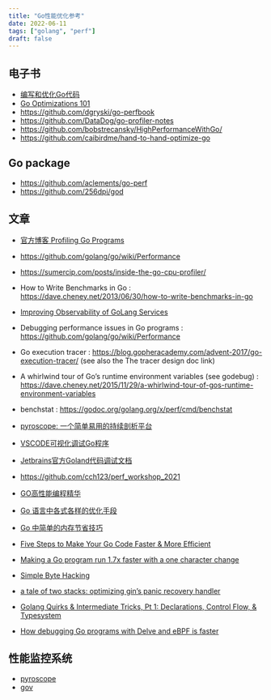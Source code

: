 ```yaml
---
title: "Go性能优化参考"
date: 2022-06-11
tags: ["golang", "perf"]
draft: false
---
```



## 电子书

+ [编写和优化Go代码](https://github.com/dgryski/go-perfbook)
+ [Go Optimizations 101](https://go101.org/optimizations/101.html)
+ https://github.com/dgryski/go-perfbook
+ https://github.com/DataDog/go-profiler-notes
+ https://github.com/bobstrecansky/HighPerformanceWithGo/
+ https://github.com/caibirdme/hand-to-hand-optimize-go

## Go package

+ https://github.com/aclements/go-perf
+ https://github.com/256dpi/god

## 文章

+ [官方博客 Profiling Go Programs](https://go.dev/blog/pprof)

+ https://github.com/golang/go/wiki/Performance

+ https://sumercip.com/posts/inside-the-go-cpu-profiler/

+ How to Write Benchmarks in Go : https://dave.cheney.net/2013/06/30/how-to-write-benchmarks-in-go
+ [Improving Observability of GoLang Services](https://flow.com/engineering-blogs/golang-services-improving-observability)
+ Debugging performance issues in Go programs : https://github.com/golang/go/wiki/Performance
+ Go execution tracer : https://blog.gopheracademy.com/advent-2017/go-execution-tracer/ (see also the The tracer design doc link)
+ A whirlwind tour of Go’s runtime environment variables (see godebug) : https://dave.cheney.net/2015/11/29/a-whirlwind-tour-of-gos-runtime-environment-variables
+ benchstat : https://godoc.org/golang.org/x/perf/cmd/benchstat
+ [pyroscope: 一个简单易用的持续剖析平台](https://colobu.com/2022/01/27/pyroscope-a-continuous-profiling-platform/)
+ [VSCODE可视化调试Go程序](https://mp.weixin.qq.com/s/pmNCkj55UeCx2LosjF9mjA)
+ [Jetbrains官方Goland代码调试文档](https://www.jetbrains.com/help/go/debugging-code.html)
+ https://github.com/cch123/perf_workshop_2021
+ [GO高性能编程精华](https://zhuanlan.zhihu.com/p/482107438)
+ [Go 语言中各式各样的优化手段](https://zhuanlan.zhihu.com/p/403417640)
+ [Go 中简单的内存节省技巧](https://mp.weixin.qq.com/s/iaYpz51xe45RJfNWPyIqHw)
+ [Five Steps to Make Your Go Code Faster & More Efficient](https://docs.google.com/presentation/d/1MD_Vlb9d32aMDPu9MOlyVO796mK1Y6GrRcXOl63C7g4/edit?usp=sharing)
+ [Making a Go program run 1.7x faster with a one character change](https://hmarr.com/blog/go-allocation-hunting/)
+ [Simple Byte Hacking](https://eblog.fly.dev/bytehacking.html)
+ [a tale of two stacks: optimizing gin’s panic recovery handler](https://eblog.fly.dev/faststack.html)
+ [Golang Quirks & Intermediate Tricks, Pt 1: Declarations, Control Flow, & Typesystem](https://eblog.fly.dev/quirks.html)
+ [How debugging Go programs with Delve and eBPF is faster](https://developers.redhat.com/articles/2023/02/13/how-debugging-go-programs-delve-and-ebpf-faster)

## 性能监控系统

+ [pyroscope](https://pyroscope.io)
+ [gov](https://github.com/256dpi/gov)